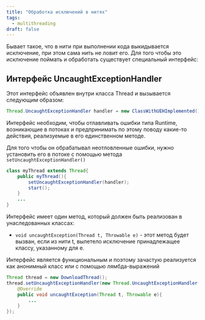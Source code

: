 ```yaml
---
title: "Обработка исключений в нитях"
tags:
  - multithreading
draft: false
---
```


Бывает такое, что в нити при выполнении кода выкидывается исключение, при этом сама нить не ловит его. Для того чтобы это исключение поймать и обработать существует специальный интерфейс:

## Интерфейс UncaughtExceptionHandler
Этот интерфейс объявлен внутри класса Thread и вызывается следующим образом:
```java
Thread.UncaughtExceptionHandler handler = new ClassWithUEHImplemented(); //создается объект класса, который реализует интерфейс UEH
```
Интерфейс необходим, чтобы отлавливать ошибки типа Runtime, возникающие в потоках и предпринимать по этому поводу какие-то действия, реализуемые в его единственном методе.

Для того чтобы он обрабатывал неотловленные ошибки, нужно установить его в потоке с помощью метода `setUncaughtExceptionHandler()`
```java
class myThread extends Thread{
    public myThread(){
        setUncaughtExceptionHandler(handler);
        start();
    }
    ...
}
```

Интерфейс имеет один метод, который должен быть реализован в унаследованных классах:

- `void uncaughtException(Thread t, Throwable e)` - этот метод будет вызван, если из нити t, вылетело исключение принадлежащее классу, указанному для e.

Интерфейс является функциональным и поэтому зачастую реализуется как анонимный класс или с помощью лямбда-выражений
```java
Thread thread = new DownloadThread();
thread.setUncaughtExceptionHandler(new Thread.UncaughtExceptionHandler(){
    @Override
    public void uncaughtException(Thread t, Throwable e){
        ...
    }
});
```